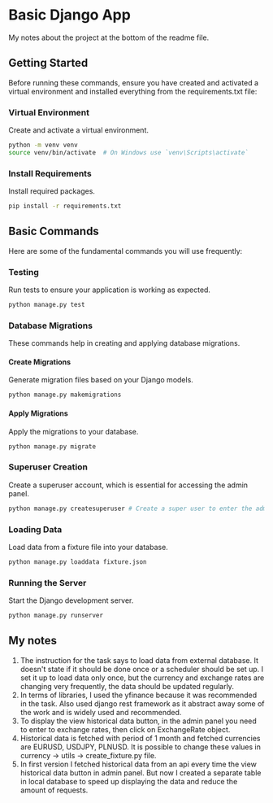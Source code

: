 # Basic Django App

My notes about the project at the bottom of the readme file.

## Getting Started

Before running these commands, ensure you have created and activated a virtual environment and installed everything from the requirements.txt file:

### Virtual Environment
Create and activate a virtual environment.
```bash
python -m venv venv
source venv/bin/activate  # On Windows use `venv\Scripts\activate`
```

### Install Requirements
Install required packages.
```bash
pip install -r requirements.txt
```

## Basic Commands

Here are some of the fundamental commands you will use frequently:

### Testing
Run tests to ensure your application is working as expected.
```bash
python manage.py test
```

### Database Migrations
These commands help in creating and applying database migrations.

#### Create Migrations
Generate migration files based on your Django models.
```bash
python manage.py makemigrations
```

#### Apply Migrations
Apply the migrations to your database.
```bash
python manage.py migrate
```

### Superuser Creation
Create a superuser account, which is essential for accessing the admin panel.
```bash
python manage.py createsuperuser # Create a super user to enter the admin panel
```

### Loading Data
Load data from a fixture file into your database.
```bash
python manage.py loaddata fixture.json
```

### Running the Server
Start the Django development server.
```bash
python manage.py runserver
```

## My notes

1. The instruction for the task says to load data from external database. It doesn't state if it should be done once or a scheduler should be set up. I set it up to load data only once, but the currency and exchange rates are changing very frequently, the data should be updated regularly.
2. In terms of libraries, I used the yfinance because it was recommended in the task. Also used django rest framework as it abstract away some of the work and is widely used and recommended. 
3. To display the view historical data button, in the admin panel you need to enter to exchange rates, then click on ExchangeRate object. 
4. Historical data is fetched with period of 1 month and fetched currencies are EURUSD, USDJPY, PLNUSD. It is possible to change these values in currency -> utils -> create_fixture.py file.
5. In first version I fetched historical data from an api every time the view historical data button in admin panel. But now I created a separate table in local database to speed up displaying the data and reduce the amount of requests.
